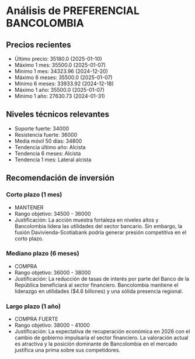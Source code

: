 # Análisis de PREFERENCIAL BANCOLOMBIA

## Precios recientes
- Último precio: 35180.0 (2025-01-10)
- Máximo 1 mes: 35500.0 (2025-01-07)
- Mínimo 1 mes: 34323.96 (2024-12-20)
- Máximo 6 meses: 35500.0 (2025-01-07)
- Mínimo 6 meses: 33933.92 (2024-12-18)
- Máximo 1 año: 35500.0 (2025-01-07)
- Mínimo 1 año: 27630.73 (2024-01-31)

## Niveles técnicos relevantes
- Soporte fuerte: 34000
- Resistencia fuerte: 36000
- Media móvil 50 días: 34800
- Tendencia último año: Alcista
- Tendencia 6 meses: Alcista
- Tendencia 1 mes: Lateral alcista

## Recomendación de inversión

### Corto plazo (1 mes)
- MANTENER
- Rango objetivo: 34500 - 36000
- Justificación: La acción muestra fortaleza en niveles altos y Bancolombia lidera las utilidades del sector bancario. Sin embargo, la fusión Davivienda-Scotiabank podría generar presión competitiva en el corto plazo.

### Mediano plazo (6 meses)
- COMPRA
- Rango objetivo: 36000 - 38000
- Justificación: La reducción de tasas de interés por parte del Banco de la República beneficiará al sector financiero. Bancolombia mantiene el liderazgo en utilidades ($4.6 billones) y una sólida presencia regional.

### Largo plazo (1 año)
- COMPRA FUERTE
- Rango objetivo: 38000 - 41000
- Justificación: La expectativa de recuperación económica en 2026 con el cambio de gobierno impulsaría el sector financiero. La valoración actual es atractiva y la posición dominante de Bancolombia en el mercado justifica una prima sobre sus competidores.

